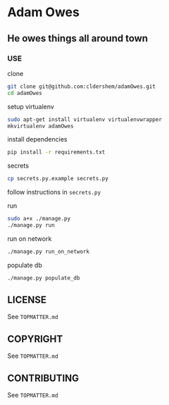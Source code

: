 # Adam Owes
## He owes things all around town
### USE
clone
```sh
git clone git@github.com:cldershem/adamOwes.git
cd adamOwes
```

setup virtualenv
```sh
sudo apt-get install virtualenv virtualenvwrapper
mkvirtualenv adamOwes
```

install dependencies
```sh
pip install -r requirements.txt
```

secrets
```sh
cp secrets.py.example secrets.py
```
follow instructions in `secrets.py`

run
```sh
sudo a+x ./manage.py
./manage.py run
```

run on network
```sh
./manage.py run_on_network
```

populate db
```sh
./manage.py populate_db
```

## LICENSE
See `TOPMATTER.md`
## COPYRIGHT
See `TOPMATTER.md`
## CONTRIBUTING
See `TOPMATTER.md`
